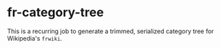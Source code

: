 
# fr-category-tree

This is a recurring job to generate a trimmed, serialized category tree for Wikipedia's `frwiki`.
